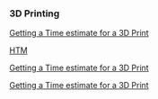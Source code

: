 ### 3D Printing

[Getting a Time estimate for a 3D Print](https://github.com/jesmehta/student-guides/blob/master/3D%20printing%20estimate/readme.md)

[HTM](3DP-estimation.htm)

[Getting a Time estimate for a 3D Print](https://github.com/jesmehta/student-guides/blob/master/3D%20printing%20estimate/index.md)

[Getting a Time estimate for a 3D Print](https://jesmehta.github.io/student-guides/3D%20printing%20estimate/index.md)
